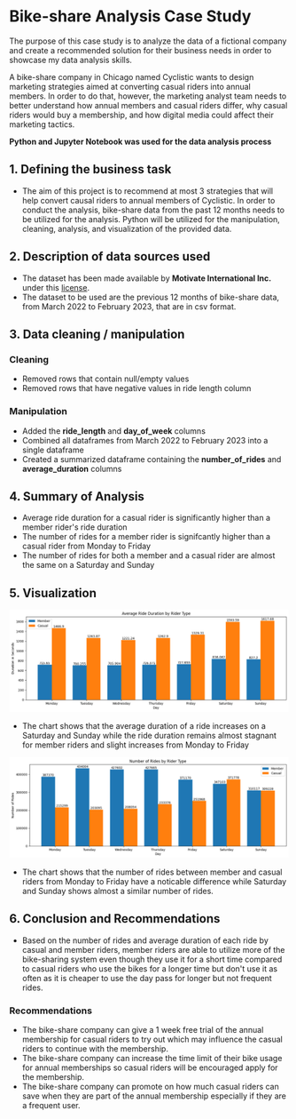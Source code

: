 # Bike-share Analysis Case Study
The purpose of this case study is to analyze the data of a fictional company and create a recommended solution for their business needs in order to showcase my data analysis skills.

A bike-share company in Chicago named Cyclistic wants to design marketing strategies aimed at converting casual riders into annual members. In order to
do that, however, the marketing analyst team needs to better understand how annual members and casual riders differ, why
casual riders would buy a membership, and how digital media could affect their marketing tactics.

**Python and Jupyter Notebook was used for the data analysis process**

## 1. Defining the business task
  * The aim of this project is to recommend at most 3 strategies that will help convert causal riders to annual members of Cyclistic. In order to conduct the analysis, bike-share data from the past 12 months needs to be utilized for the analysis. Python will be utilized for the manipulation, cleaning, analysis, and visualization of the provided data.

## 2. Description of data sources used
  * The dataset has been made available by
  **Motivate International Inc.** under this [license](https://ride.divvybikes.com/data-license-agreement).
  * The dataset to be used are the previous 12 months of bike-share data, from March 2022 to February 2023, that are in csv format.

## 3. Data cleaning / manipulation
  ### Cleaning
  * Removed rows that contain null/empty values
  * Removed rows that have negative values in ride length column
  ### Manipulation
  * Added the **ride_length** and **day_of_week** columns
  * Combined all dataframes from March 2022 to February 2023 into a single dataframe
  * Created a summarized dataframe containing the **number_of_rides** and **average_duration** columns

## 4. Summary of Analysis
  * Average ride duration for a casual rider is significantly higher than a member rider's ride duration
  * The number of rides for a member rider is signifcantly higher than a casual rider from Monday to Friday
  * The number of rides for both a member and a casual rider are almost the same on a Saturday and Sunday
## 5. Visualization
  ![Image](./data/average_ride_duration.png)
  * The chart shows that the average duration of a ride increases on a Saturday and Sunday while the ride duration remains almost stagnant for member riders and slight increases from Monday to Friday

  ![Image](./data/number_of_rides.png)
  * The chart shows that the number of rides between member and casual riders from Monday to Friday have a noticable difference while Saturday and Sunday shows almost a similar number of rides. 
## 6. Conclusion and Recommendations
  * Based on the number of rides and average duration of each ride by casual and member riders, member riders are able to utilize more of the bike-sharing system even though they use it for a short time compared to casual riders who use the bikes for a longer time but don't use it as often as it is cheaper to use the day pass for longer but not frequent rides.
  ### Recommendations
  * The bike-share company can give a 1 week free trial of the annual membership for casual riders to try out which may influence the casual riders to continue with the membership.
  * The bike-share company can increase the time limit of their bike usage for annual memberships so casual riders will be encouraged apply for the membership.
  * The bike-share company can promote on how much casual riders can save when they are part of the annual membership especially if they are a frequent user. 